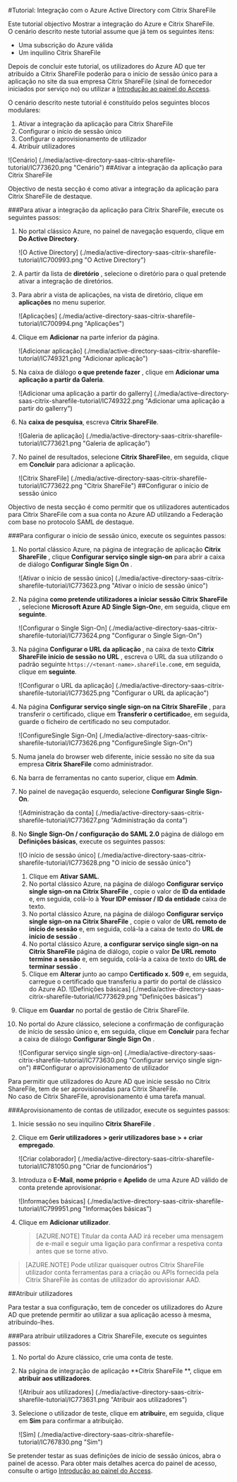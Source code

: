 <properties 
    pageTitle="Tutorial: Integração com o Azure Active Directory com Citrix ShareFile | Microsoft Azure" 
    description="Saiba como utilizar Citrix ShareFile com o Azure Active Directory para permitir o início de sessão único, aprovisionamento automatizado e mais!" 
    services="active-directory" 
    authors="jeevansd"  
    documentationCenter="na" 
    manager="femila"/>
<tags 
    ms.service="active-directory" 
    ms.devlang="na" 
    ms.topic="article" 
    ms.tgt_pltfrm="na" 
    ms.workload="identity" 
    ms.date="09/29/2016" 
    ms.author="jeedes" />

#<a name="tutorial-azure-active-directory-integration-with-citrix-sharefile"></a>Tutorial: Integração com o Azure Active Directory com Citrix ShareFile

Este tutorial objectivo Mostrar a integração do Azure e Citrix ShareFile.  
O cenário descrito neste tutorial assume que já tem os seguintes itens:

-   Uma subscrição do Azure válida
-   Um inquilino Citrix ShareFile

Depois de concluir este tutorial, os utilizadores do Azure AD que ter atribuído a Citrix ShareFile poderão para o início de sessão único para a aplicação no site da sua empresa Citrix ShareFile (sinal de fornecedor iniciados por serviço no) ou utilizar a [Introdução ao painel do Access](active-directory-saas-access-panel-introduction.md).

O cenário descrito neste tutorial é constituído pelos seguintes blocos modulares:

1.  Ativar a integração da aplicação para Citrix ShareFile
2.  Configurar o início de sessão único
3.  Configurar o aprovisionamento de utilizador
4.  Atribuir utilizadores

![Cenário] (./media/active-directory-saas-citrix-sharefile-tutorial/IC773620.png "Cenário")
##<a name="enabling-the-application-integration-for-citrix-sharefile"></a>Ativar a integração da aplicação para Citrix ShareFile

Objectivo de nesta secção é como ativar a integração da aplicação para Citrix ShareFile de destaque.

###<a name="to-enable-the-application-integration-for-citrix-sharefile-perform-the-following-steps"></a>Para ativar a integração da aplicação para Citrix ShareFile, execute os seguintes passos:

1.  No portal clássico Azure, no painel de navegação esquerdo, clique em **Do Active Directory**.

    ![O Active Directory] (./media/active-directory-saas-citrix-sharefile-tutorial/IC700993.png "O Active Directory")

2.  A partir da lista de **diretório** , selecione o diretório para o qual pretende ativar a integração de diretórios.

3.  Para abrir a vista de aplicações, na vista de diretório, clique em **aplicações** no menu superior.

    ![Aplicações] (./media/active-directory-saas-citrix-sharefile-tutorial/IC700994.png "Aplicações")

4.  Clique em **Adicionar** na parte inferior da página.

    ![Adicionar aplicação] (./media/active-directory-saas-citrix-sharefile-tutorial/IC749321.png "Adicionar aplicação")

5.  Na caixa de diálogo **o que pretende fazer** , clique em **Adicionar uma aplicação a partir da Galeria**.

    ![Adicionar uma aplicação a partir do gallerry] (./media/active-directory-saas-citrix-sharefile-tutorial/IC749322.png "Adicionar uma aplicação a partir do gallerry")

6.  Na **caixa de pesquisa**, escreva **Citrix ShareFile**.

    ![Galeria de aplicação] (./media/active-directory-saas-citrix-sharefile-tutorial/IC773621.png "Galeria de aplicação")

7.  No painel de resultados, selecione **Citrix ShareFile**e, em seguida, clique em **Concluir** para adicionar a aplicação.

    ![Citrix ShareFile] (./media/active-directory-saas-citrix-sharefile-tutorial/IC773622.png "Citrix ShareFile")
##<a name="configuring-single-sign-on"></a>Configurar o início de sessão único

Objectivo de nesta secção é como permitir que os utilizadores autenticados para Citrix ShareFile com a sua conta no Azure AD utilizando a Federação com base no protocolo SAML de destaque.

###<a name="to-configure-single-sign-on-perform-the-following-steps"></a>Para configurar o início de sessão único, execute os seguintes passos:

1.  No portal clássico Azure, na página de integração de aplicação **Citrix ShareFile** , clique **Configurar serviço single sign-on** para abrir a caixa de diálogo **Configurar Single Sign On** .

    ![Ativar o início de sessão único] (./media/active-directory-saas-citrix-sharefile-tutorial/IC773623.png "Ativar o início de sessão único")

2.  Na página **como pretende utilizadores a iniciar sessão Citrix ShareFile** , selecione **Microsoft Azure AD Single Sign-On**e, em seguida, clique em **seguinte**.

    ![Configurar o Single Sign-On] (./media/active-directory-saas-citrix-sharefile-tutorial/IC773624.png "Configurar o Single Sign-On")

3.  Na página **Configurar o URL da aplicação** , na caixa de texto **Citrix ShareFile início de sessão no URL** , escreva o URL da sua utilizando o padrão seguinte `https://<tenant-name>.shareFile.com`e, em seguida, clique em **seguinte**.

    ![Configurar o URL da aplicação] (./media/active-directory-saas-citrix-sharefile-tutorial/IC773625.png "Configurar o URL da aplicação")

4.  Na página **Configurar serviço single sign-on na Citrix ShareFile** , para transferir o certificado, clique em **Transferir o certificado**e, em seguida, guarde o ficheiro de certificado no seu computador.

    ![ConfigureSingle Sign-On] (./media/active-directory-saas-citrix-sharefile-tutorial/IC773626.png "ConfigureSingle Sign-On")

5.  Numa janela do browser web diferente, inicie sessão no site da sua empresa **Citrix ShareFile** como administrador.

6.  Na barra de ferramentas no canto superior, clique em **Admin**.

7.  No painel de navegação esquerdo, selecione **Configurar Single Sign-On**.

    ![Administração da conta] (./media/active-directory-saas-citrix-sharefile-tutorial/IC773627.png "Administração da conta")

8.  No **Single Sign-On / configuração do SAML 2.0** página de diálogo em **Definições básicas**, execute os seguintes passos:

    ![O início de sessão único] (./media/active-directory-saas-citrix-sharefile-tutorial/IC773628.png "O início de sessão único")

    1.  Clique em **Ativar SAML**.
    2.  No portal clássico Azure, na página de diálogo **Configurar serviço single sign-on na Citrix ShareFile** , copie o valor de **ID da entidade** e, em seguida, colá-lo à **Your IDP emissor / ID da entidade** caixa de texto.
    3.  No portal clássico Azure, na página de diálogo **Configurar serviço single sign-on na Citrix ShareFile** , copie o valor de **URL remoto de início de sessão** e, em seguida, colá-la a caixa de texto do **URL de início de sessão** .
    4.  No portal clássico Azure, **a configurar serviço single sign-on na Citrix ShareFile** página de diálogo, copie o valor **De URL remoto termine a sessão** e, em seguida, colá-la a caixa de texto do **URL de terminar sessão** .
    5.  Clique em **Alterar** junto ao campo **Certificado x. 509** e, em seguida, carregue o certificado que transferiu a partir do portal de clássico do Azure AD.
        ![Definições básicas] (./media/active-directory-saas-citrix-sharefile-tutorial/IC773629.png "Definições básicas")

9.  Clique em **Guardar** no portal de gestão de Citrix ShareFile.

10. No portal do Azure clássico, selecione a confirmação de configuração de início de sessão único e, em seguida, clique em **Concluir** para fechar a caixa de diálogo **Configurar Single Sign On** .

    ![Configurar serviço single sign-on] (./media/active-directory-saas-citrix-sharefile-tutorial/IC773630.png "Configurar serviço single sign-on")
##<a name="configuring-user-provisioning"></a>Configurar o aprovisionamento de utilizador

Para permitir que utilizadores do Azure AD que inicie sessão no Citrix ShareFile, tem de ser aprovisionadas para Citrix ShareFile.  
No caso de Citrix ShareFile, aprovisionamento é uma tarefa manual.

###<a name="to-provision-a-user-accounts-perform-the-following-steps"></a>Aprovisionamento de contas de utilizador, execute os seguintes passos:

1.  Inicie sessão no seu inquilino **Citrix ShareFile** .

2.  Clique em **Gerir utilizadores \> gerir utilizadores base \> + criar empregado**.

    ![Criar colaborador] (./media/active-directory-saas-citrix-sharefile-tutorial/IC781050.png "Criar de funcionários")

3.  Introduza o **E-Mail**, **nome próprio** e **Apelido** de uma Azure AD válido de conta pretende aprovisionar.

    ![Informações básicas] (./media/active-directory-saas-citrix-sharefile-tutorial/IC799951.png "Informações básicas")

4.  Clique em **Adicionar utilizador**.

    >[AZURE.NOTE] Titular da conta AAD irá receber uma mensagem de e-mail e seguir uma ligação para confirmar a respetiva conta antes que se torne ativo.

>[AZURE.NOTE] Pode utilizar quaisquer outros Citrix ShareFile utilizador conta ferramentas para a criação ou APIs fornecida pela Citrix ShareFile às contas de utilizador do aprovisionar AAD.

##<a name="assigning-users"></a>Atribuir utilizadores

Para testar a sua configuração, tem de conceder os utilizadores do Azure AD que pretende permitir ao utilizar a sua aplicação acesso à mesma, atribuindo-lhes.

###<a name="to-assign-users-to-citrix-sharefile-perform-the-following-steps"></a>Para atribuir utilizadores a Citrix ShareFile, execute os seguintes passos:

1.  No portal do Azure clássico, crie uma conta de teste.

2.  Na página de integração de aplicação **Citrix ShareFile **, clique em **atribuir aos utilizadores**.

    ![Atribuir aos utilizadores] (./media/active-directory-saas-citrix-sharefile-tutorial/IC773631.png "Atribuir aos utilizadores")

3.  Selecione o utilizador de teste, clique em **atribuir**e, em seguida, clique em **Sim** para confirmar a atribuição.

    ![Sim] (./media/active-directory-saas-citrix-sharefile-tutorial/IC767830.png "Sim")

Se pretender testar as suas definições de início de sessão únicos, abra o painel de acesso. Para obter mais detalhes acerca do painel de acesso, consulte o artigo [Introdução ao painel do Access](active-directory-saas-access-panel-introduction.md).
